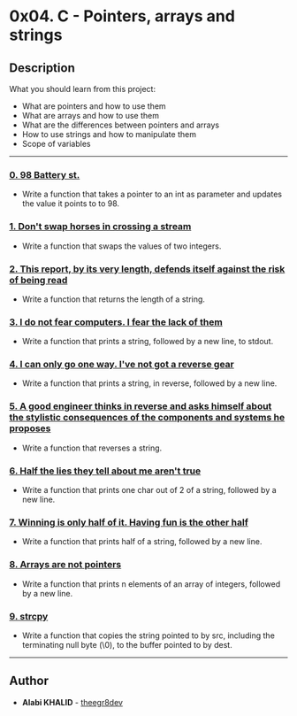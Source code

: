 # 0x04. C - Pointers, arrays and strings

## Description
What you should learn from this project:

* What are pointers and how to use them
* What are arrays and how to use them
* What are the differences between pointers and arrays
* How to use strings and how to manipulate them
* Scope of variables

---

### [0. 98 Battery st.](./0-reset_to_98.c)
* Write a function that takes a pointer to an int as parameter and updates the value it points to to 98.

### [1. Don't swap horses in crossing a stream](./1-swap.c)
* Write a function that swaps the values of two integers.

### [2. This report, by its very length, defends itself against the risk of being read](./2-strlen.c)
* Write a function that returns the length of a string.

### [3. I do not fear computers. I fear the lack of them](./3-puts.c)
* Write a function that prints a string, followed by a new line, to stdout.

### [4. I can only go one way. I've not got a reverse gear](./4-print_rev.c)
* Write a function that prints a string, in reverse, followed by a new line.

### [5. A good engineer thinks in reverse and asks himself about the stylistic consequences of the components and systems he proposes](./5-rev_string.c)
* Write a function that reverses a string.

### [6. Half the lies they tell about me aren't true](./6-puts2.c)
* Write a function that prints one char out of 2 of a string, followed by a new line.

### [7. Winning is only half of it. Having fun is the other half](./7-puts_half.c)
* Write a function that prints half of a string, followed by a new line.

### [8. Arrays are not pointers](./8-print_array.c)
* Write a function that prints n elements of an array of integers, followed by a new line.

### [9. strcpy](./9-strcpy.c)
* Write a function that copies the string pointed to by src, including the terminating null byte (\0), to the buffer pointed to by dest.

---

## Author
* **Alabi KHALID** - [theegr8dev](https://github.com/theegr8dev)
